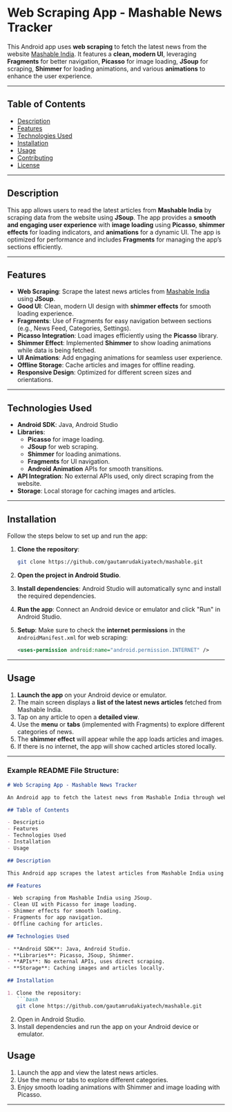 # **Web Scraping App - Mashable News Tracker**

This Android app uses **web scraping** to fetch the latest news from the website [Mashable India](https://in.mashable.com/). It features a **clean, modern UI**, leveraging **Fragments** for better navigation, **Picasso** for image loading, **JSoup** for scraping, **Shimmer** for loading animations, and various **animations** to enhance the user experience.

---

## **Table of Contents**

- [Description](#description)
- [Features](#features)
- [Technologies Used](#technologies-used)
- [Installation](#installation)
- [Usage](#usage)
- [Contributing](#contributing)
- [License](#license)

---

## **Description**

This app allows users to read the latest articles from **Mashable India** by scraping data from the website using **JSoup**. The app provides a **smooth and engaging user experience** with **image loading** using **Picasso**, **shimmer effects** for loading indicators, and **animations** for a dynamic UI. The app is optimized for performance and includes **Fragments** for managing the app’s sections efficiently.

---

## **Features**

- **Web Scraping**: Scrape the latest news articles from [Mashable India](https://in.mashable.com/) using **JSoup**.
- **Good UI**: Clean, modern UI design with **shimmer effects** for smooth loading experience.
- **Fragments**: Use of Fragments for easy navigation between sections (e.g., News Feed, Categories, Settings).
- **Picasso Integration**: Load images efficiently using the **Picasso** library.
- **Shimmer Effect**: Implemented **Shimmer** to show loading animations while data is being fetched.
- **UI Animations**: Add engaging animations for seamless user experience.
- **Offline Storage**: Cache articles and images for offline reading.
- **Responsive Design**: Optimized for different screen sizes and orientations.

---

## **Technologies Used**

- **Android SDK**: Java, Android Studio
- **Libraries**:
  - **Picasso** for image loading.
  - **JSoup** for web scraping.
  - **Shimmer** for loading animations.
  - **Fragments** for UI navigation.
  - **Android Animation** APIs for smooth transitions.
- **API Integration**: No external APIs used, only direct scraping from the website.
- **Storage**: Local storage for caching images and articles.

---

## **Installation**

Follow the steps below to set up and run the app:

1. **Clone the repository**:
   ```bash
   git clone https://github.com/gautamrudakiyatech/mashable.git
   ```

2. **Open the project in Android Studio**.

3. **Install dependencies**: Android Studio will automatically sync and install the required dependencies.

4. **Run the app**: Connect an Android device or emulator and click "Run" in Android Studio.

5. **Setup**: Make sure to check the **internet permissions** in the `AndroidManifest.xml` for web scraping:
   ```xml
   <uses-permission android:name="android.permission.INTERNET" />
   ```

---

## **Usage**

1. **Launch the app** on your Android device or emulator.
2. The main screen displays a **list of the latest news articles** fetched from Mashable India.
3. Tap on any article to open a **detailed view**.
4. Use the **menu** or **tabs** (implemented with Fragments) to explore different categories of news.
5. The **shimmer effect** will appear while the app loads articles and images.
6. If there is no internet, the app will show cached articles stored locally.

---


### **Example README File Structure:**

```markdown
# Web Scraping App - Mashable News Tracker

An Android app to fetch the latest news from Mashable India through web scraping.

## Table of Contents

- Descriptio
- Features
- Technologies Used
- Installation
- Usage

## Description

This Android app scrapes the latest articles from Mashable India using JSoup. It features a modern UI with Picasso for image loading, Shimmer for smooth loading, and animations to enhance the user experience. The app uses Fragments for efficient navigation and offline caching for articles.

## Features

- Web scraping from Mashable India using JSoup.
- Clean UI with Picasso for image loading.
- Shimmer effects for smooth loading.
- Fragments for app navigation.
- Offline caching for articles.

## Technologies Used

- **Android SDK**: Java, Android Studio.
- **Libraries**: Picasso, JSoup, Shimmer.
- **APIs**: No external APIs, uses direct scraping.
- **Storage**: Caching images and articles locally.

## Installation

1. Clone the repository:
   ```bash
   git clone https://github.com/gautamrudakiyatech/mashable.git
   ```
2. Open in Android Studio.
3. Install dependencies and run the app on your Android device or emulator.

## Usage

1. Launch the app and view the latest news articles.
2. Use the menu or tabs to explore different categories.
3. Enjoy smooth loading animations with Shimmer and image loading with Picasso.

---
